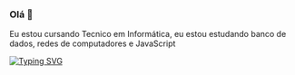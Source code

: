 ### Olá 👋

Eu estou cursando Tecnico em Informática, eu estou estudando banco de dados, redes de computadores e JavaScript

[![Typing SVG](https://readme-typing-svg.demolab.com/?lines=Hello!+👋+My+name+is+Gabriel.;Also+known+as+GB+:D;Welcome+to+my+github+:P)](https://git.io/typing-svg)

<!--
**GBarquilha/GBarquilha** is a ✨ _special_ ✨ repository because its `README.md` (this file) appears on your GitHub profile.

Here are some ideas to get you started:

- 🔭 I’m currently working on ...
- 🌱 I’m currently learning ...
- 👯 I’m looking to collaborate on ...
- 🤔 I’m looking for help with ...
- 💬 Ask me about ...
- 📫 How to reach me: ...
- 😄 Pronouns: ...
- ⚡ Fun fact: ...
-->

